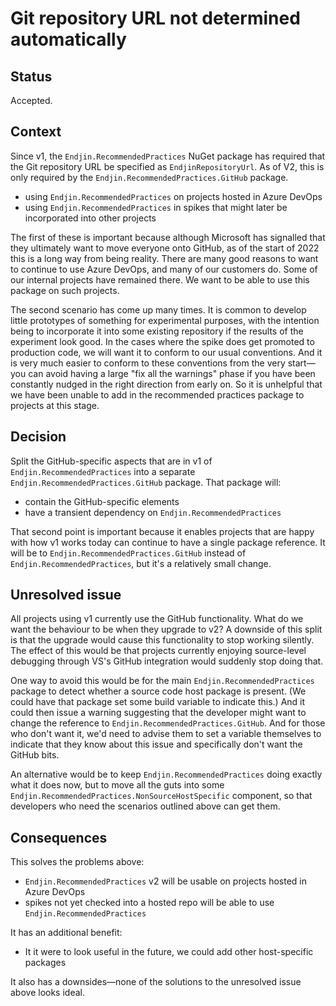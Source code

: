 # Git repository URL not determined automatically

## Status

Accepted.

## Context

Since v1, the `Endjin.RecommendedPractices` NuGet package has required that the Git repository URL be specified as `EndjinRepositoryUrl`. As of V2, this is only required by the `Endjin.RecommendedPractices.GitHub` package.

- using `Endjin.RecommendedPractices` on projects hosted in Azure DevOps
- using `Endjin.RecommendedPractices` in spikes that might later be incorporated into other projects

The first of these is important because although Microsoft has signalled that they ultimately want to move everyone onto GitHub, as of the start of 2022 this is a long way from being reality. There are many good reasons to want to continue to use Azure DevOps, and many of our customers do. Some of our internal projects have remained there. We want to be able to use this package on such projects.

The second scenario has come up many times. It is common to develop little prototypes of something for experimental purposes, with the intention being to incorporate it into some existing repository if the results of the experiment look good. In the cases where the spike does get promoted to production code, we will want it to conform to our usual conventions. And it is very much easier to conform to these conventions from the very start—you can avoid having a large "fix all the warnings" phase if you have been constantly nudged in the right direction from early on. So it is unhelpful that we have been unable to add in the recommended practices package to projects at this stage.


## Decision

Split the GitHub-specific aspects that are in v1 of `Endjin.RecommendedPractices` into a separate `Endjin.RecommendedPractices.GitHub` package. That package will:

- contain the GitHub-specific elements
- have a transient dependency on `Endjin.RecommendedPractices`

That second point is important because it enables projects that are happy with how v1 works today can continue to have a single package reference. It will be to `Endjin.RecommendedPractices.GitHub` instead of `Endjin.RecommendedPractices`, but it's a relatively small change.


## Unresolved issue

All projects using v1 currently use the GitHub functionality. What do we want the behaviour to be when they upgrade to v2? A downside of this split is that the upgrade would cause this functionality to stop working silently. The effect of this would be that projects currently enjoying source-level debugging through VS's GitHub integration would suddenly stop doing that.

One way to avoid this would be for the main `Endjin.RecommendedPractices` package to detect whether a source code host package is present. (We could have that package set some build variable to indicate this.) And it could then issue a warning suggesting that the developer might want to change the reference to `Endjin.RecommendedPractices.GitHub`. And for those who don't want it, we'd need to advise them to set a variable themselves to indicate that they know about this issue and specifically don't want the GitHub bits.

An alternative would be to keep `Endjin.RecommendedPractices` doing exactly what it does now, but to move all the guts into some `Endjin.RecommendedPractices.NonSourceHostSpecific` component, so that developers who need the scenarios outlined above can get them.

## Consequences

This solves the problems above:

- `Endjin.RecommendedPractices` v2 will be usable on projects hosted in Azure DevOps
- spikes not yet checked into a hosted repo will be able to use `Endjin.RecommendedPractices`

It has an additional benefit:

- It it were to look useful in the future, we could add other host-specific packages


It also has a downsides—none of the solutions to the unresolved issue above looks ideal.
